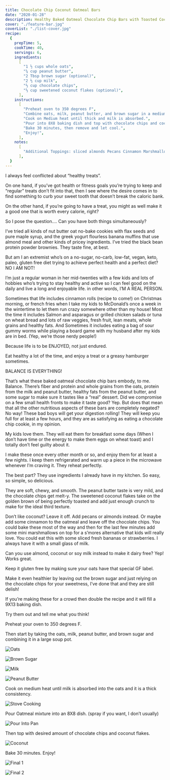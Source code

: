 ```yaml
---
title: Chocolate Chip Coconut Oatmeal Bars
date: "2020-01-28"
description: Healthy Baked Oatmeal Chocolate Chip Bars with Toasted Coconut
cover: "./feature-bar.jpg"
coverList: "./list-cover.jpg"
recipe:
  {
    prepTime: 5,
    cookTime: 40,
    servings: 6,
    ingredients:
      [
        "1 ½ cups whole oats",
        "¼ cup peanut butter",
        "2 Tbsp brown sugar (optional)",
        "2 ⅔ cup milk",
        "⅔ cup chocolate chips",
        "⅓ cup sweetened coconut flakes (optional)",
      ],
    instructions:
      [
        "Preheat oven to 350 degrees F",
        "Combine oats, milk, peanut butter, and brown sugar in a medium pot.",
        "Cook on Medium heat until thick and milk is absorbed.",
        "Pour into 8X8 baking dish and top with chocolate chips and coconut.",
        "Bake 30 minutes, then remove and let cool.",
        "Enjoy!",
      ],
    notes:
      [
        "Additional Toppings: sliced almonds Pecans Cinnamon Marshmallows unsweetened coconut",
      ],
  }
---
```


I always feel conflicted about “healthy treats”.

On one hand, if you’ve got health or fitness goals you’re trying to keep and “regular” treats don’t fit into that, then I see where the desire comes in to find something to curb your sweet tooth that doesn’t break the caloric bank.

On the other hand, if you’re going to have a treat, you might as well make it a good one that is worth every calorie, right?

So I pose the question…. Can you have both things simultaneously?

I’ve tried all kinds of nut butter oat no-bake cookies with flax seeds and pure maple syrup, and the greek yogurt flourless banana muffins that use almond meal and other kinds of pricey ingredients. I’ve tried the black bean protein powder brownies. They taste fine, at best.

But am I an extremist who’s on a no-sugar, no-carb, low-fat, vegan, keto, paleo, gluten free diet trying to achieve perfect health and a perfect diet? NO I AM NOT!

I’m just a regular woman in her mid-twenties with a few kids and lots of hobbies who’s trying to stay healthy and active so I can feel good on the daily and live a long and enjoyable life. in other words, I’M A REAL PERSON.

Sometimes that life includes cinnamon rolls (recipe to come!) on Christmas morning, or french fries when I take my kids to McDonald’s once a week in the wintertime to let them run crazy somewhere other than my house! Most the time it includes Salmon and asparagus or grilled chicken salads or tuna on wheat bread and lots of raw veggies, fresh fruit, lean meats, whole grains and healthy fats. And Sometimes it includes eating a bag of sour gummy worms while playing a board game with my husband after my kids are in bed. (Yep, we’re those nerdy people!)

Because life is to be ENJOYED, not just endured.

Eat healthy a lot of the time, and enjoy a treat or a greasy hamburger sometimes.

BALANCE IS EVERYTHING!

That’s what these baked oatmeal chocolate chip bars embody, to me. Balance. There’s fiber and protein and whole grains from the oats, protein from the milk and peanut butter, healthy fats from the peanut butter, and some sugar to make sure it tastes like a “real” dessert. Did we compromise on a few small health fronts to make it taste good? Yep. But does that mean that all the other nutritious aspects of these bars are completely negated? No way! These bad boys will get your digestion rolling! They will keep you full for at least a few hours, and they are as satisfying as eating a chocolate chip cookie, in my opinion.

My kids love them. They will eat them for breakfast some days (When I don’t have time or the energy to make them eggs on wheat toast) and I totally don’t feel guilty about it.

I make these once every other month or so, and enjoy them for at least a few nights. I keep them refrigerated and warm up a piece in the microwave whenever I’m craving it. They reheat perfectly.

The best part? They use ingredients I already have in my kitchen. So easy, so simple, so delicious.

They are soft, chewy, and smooth. The peanut butter taste is very mild, and the chocolate chips get melt-y. The sweetened coconut flakes take on the golden brown of being perfectly toasted and add just enough crunch to make for the ideal third texture.

Don’t like coconut? Leave it off. Add pecans or almonds instead. Or maybe add some cinnamon to the oatmeal and leave off the chocolate chips. You could bake these most of the way and then for the last few minutes add some mini marshmallows on top for a s’mores alternative that kids will really love. You could eat this with some sliced fresh bananas or strawberries. I always have it with a small glass of milk.

Can you use almond, coconut or soy milk instead to make it dairy free? Yep! Works great.

Keep it gluten free by making sure your oats have that special GF label.

Make it even healthier by leaving out the brown sugar and just relying on the chocolate chips for your sweetness, I’ve done that and they are still delish!

If you’re making these for a crowd then double the recipe and it will fill a 9X13 baking dish.

Try them out and tell me what you think!

Preheat your oven to 350 degrees F.

Then start by taking the oats, milk, peanut butter, and brown sugar and combining it in a large soup pot.

![Oats](./oats.jpg)

![Brown Sugar](./brownsugar.jpg)

![Milk](./milk.jpg)

![Peanut Butter](./peanut-butter.jpg)

Cook on medium heat until milk is absorbed into the oats and it is a thick consistency.

![Stove Cooking](./stove.jpg)

Pour Oatmeal mixture into an 8X8 dish. (spray if you want, I don’t usually)

![Pour Into Pan](./pour-into-pan.jpg)

Then top with desired amount of chocolate chips and coconut flakes.

![Coconut](./coconut.jpg)

Bake 30 minutes. Enjoy!

![Final 1](./final1.jpg)

![Final 2](./final2.jpg)
